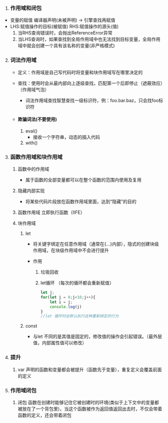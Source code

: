 1. ###   作用域和闭包

- 变量的赋值 编译器声明(未被声明) -> 引擎查找再赋值
- LHS:赋值操作的目标(被赋值) RHS:赋值操作的源头(值)
  1.  当RHS查询错误时，会抛出ReferenceError异常
  2. 当LHS查询时，如果查找到全局作用域中也无法找到目标变量，全局作用域中就会创建一个具有该名称的变量(非严格模式)

2. ### 词法作用域

   - 定义：作用域是自己写代码时将变量和块作用域写在哪里决定的

   - 查找：使用时会从最内部向上逐级查找，匹配第一个后即停止（遮蔽效应）（作用域气泡）

     - 词法作用域查找智慧查找一级标识符，例：foo.bar.baz，只会找foo标识符

   - #### 欺骗词法(不要使用)

     1. eval()
        - 接收一个字符串，动态的插入代码
     2. with()

3. ### 函数作用域和块作用域

   1. 函数中的作用域

      - 属于函数的全部变量都可以在整个函数的范围内使用及复用

   2. 隐藏内部实现

      - 将某些代码片段放在函数作用域里面，达到“隐藏”的目的

   3. 函数作用域 立即执行函数（IIFE）

   4. 块作用域

      1. let

         - 将关键字绑定在任意作用域（通常在{...}内部），隐式的创建块级作用域，在块级作用域中不会进行提升

         - 作用

           1. 垃圾回收

           2. let循环 （每次的循环都会重新赋值）

              ```javascript
              let j;
              for(let j = 0;j<10;j++){
                  let i = j;
                  console.log(j)
              }
              //let 循环时会默认执行这种重新绑定的行为
              ```

      2. const

         - 与let 不同的是其值是固定的，修改值的操作会引起错误。（最外层值，内部属性值可以修改）

4. ### 提升

   1. var 声明的函数和变量都会被提升（函数先于变量），重复定义会覆盖前面的定义

5. ### 作用域闭包

   1. 闭包 函数在创建时能够记住它被创建时的环境(类似于上下文中的变量都被放在了一个背包里)，当这个函数被作为返回值返回出去时，不仅会带着函数的定义，还会带着闭包

